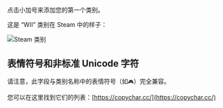 #

点击小加号来添加您的第一个类别。

这是 “WII” 类别在 Steam 中的样子：

![Steam 类别](../../../assets/images/category-example.png)

## 表情符号和非标准 Unicode 字符

请注意，此字段与类别名称中的表情符号（如`🎮`）完全兼容。

您可以在这里找到它们的列表：[https://copychar.cc/](https://copychar.cc/)
